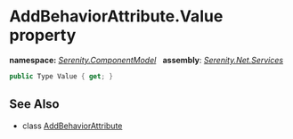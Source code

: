 # AddBehaviorAttribute.Value property
**namespace:** *[Serenity.ComponentModel](../../README.md#serenity.componentmodel-namespace)*   **assembly**: *[Serenity.Net.Services](../../README.md)*

```csharp
public Type Value { get; }
```

## See Also

* class [AddBehaviorAttribute](../AddBehaviorAttribute.md)